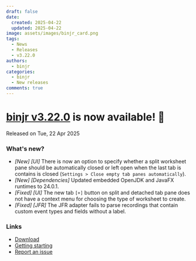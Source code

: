 ```yaml
---
draft: false
date:
  created: 2025-04-22
  updated: 2025-04-22
image: assets/images/binjr_card.png
tags:
  - News
  - Releases
  - v3.22.0
authors:
  - binjr
categories:
  - binjr
  - New releases
comments: true
---
```

# [binjr v3.22.0](https://github.com/binjr/binjr/releases/tag/v3.22.0) is now available! 🎉
Released on Tue, 22 Apr 2025
<!-- more -->

### What's new?
* _[New] [UI]_ There is now an option to specify whether a split worksheet pane should be automatically closed or left open when the last tab is contains is closed (`Settings > Close empty tab panes automatically`).   
* _[New] [Dependencies]_ Updated embedded OpenJDK and JavaFX runtimes to 24.0.1.
* _[Fixed] [UI]_ The new tab `[+]` button on split and detached tab pane does not have a context menu for choosing the type of worksheet to create.  
* _[Fixed] [JFR]_  The JFR adapter fails to parse recordings that contain custom event types and fields without a label.  

### Links
* [Download]( https://binjr.eu/download/latest_release/)
* [Getting starting](https://binjr.eu/documentation/getting-started/)
* [Report an issue](https://github.com/binjr/binjr/issues)
